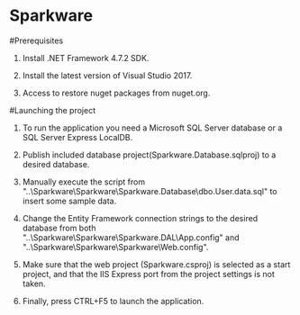 # Sparkware

#Prerequisites

1) Install .NET Framework 4.7.2 SDK.

2) Install the latest version of Visual Studio 2017.

3) Access to restore nuget packages from nuget.org.

#Launching the project

1) To run the application you need a Microsoft SQL Server database or a SQL Server Express LocalDB.

2) Publish included database project(Sparkware.Database.sqlproj) to a desired database.

3) Manually execute the script from "..\Sparkware\Sparkware\Sparkware.Database\dbo.User.data.sql" to insert some sample data.

4) Change the Entity Framework connection strings to the desired database from both "..\Sparkware\Sparkware\Sparkware.DAL\App.config" and "..\Sparkware\Sparkware\Sparkware\Web.config".

5) Make sure that the web project (Sparkware.csproj) is selected as a start project, and that the IIS Express port from the project settings is not taken.

6) Finally, press CTRL+F5 to launch the application.
